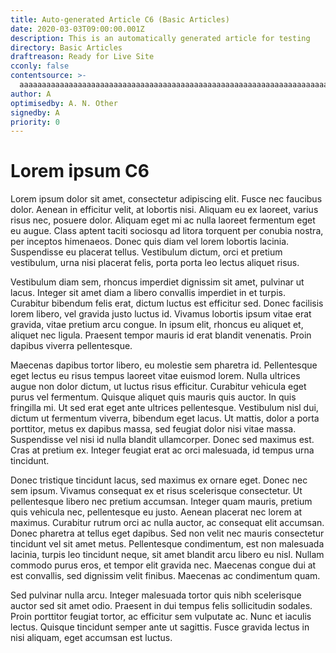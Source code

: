 ```yaml
---
title: Auto-generated Article C6 (Basic Articles)
date: 2020-03-03T09:00:00.001Z
description: This is an automatically generated article for testing
directory: Basic Articles
draftreason: Ready for Live Site
cconly: false
contentsource: >-
  aaaaaaaaaaaaaaaaaaaaaaaaaaaaaaaaaaaaaaaaaaaaaaaaaaaaaaaaaaaaaaaaaaaaaaaaaaaaaaaaaaaaaaaaaaaaaaaaaaaaaaaaaaaaaaaaaaaaaaaaaaaaaaaaaaaaaaaaaaaaaaaaaaaaaaaaaaaaaaaaaaaaaaaaaaaaaaaaaaaaaaaaaaaaaaaaaaaaaaaaaaaaaaaaaaaaaaaaaaaaaaaaaaaaaaaaaaaaaaaaaaaaaaaaaaaaaaaaaaaa
author: A
optimisedby: A. N. Other
signedby: A
priority: 0
---
```

# Lorem ipsum C6

Lorem ipsum dolor sit amet, consectetur adipiscing elit. Fusce nec faucibus dolor. Aenean in efficitur velit, at lobortis nisi. Aliquam eu ex laoreet, varius risus nec, posuere dolor. Aliquam eget mi ac nulla laoreet fermentum eget eu augue. Class aptent taciti sociosqu ad litora torquent per conubia nostra, per inceptos himenaeos. Donec quis diam vel lorem lobortis lacinia. Suspendisse eu placerat tellus. Vestibulum dictum, orci et pretium vestibulum, urna nisi placerat felis, porta porta leo lectus aliquet risus.

Vestibulum diam sem, rhoncus imperdiet dignissim sit amet, pulvinar ut lacus. Integer sit amet diam a libero convallis imperdiet in et turpis. Curabitur bibendum felis erat, dictum luctus est efficitur sed. Donec facilisis lorem libero, vel gravida justo luctus id. Vivamus lobortis ipsum vitae erat gravida, vitae pretium arcu congue. In ipsum elit, rhoncus eu aliquet et, aliquet nec ligula. Praesent tempor mauris id erat blandit venenatis. Proin dapibus viverra pellentesque.

Maecenas dapibus tortor libero, eu molestie sem pharetra id. Pellentesque eget lectus eu risus tempus laoreet vitae euismod lorem. Nulla ultrices augue non dolor dictum, ut luctus risus efficitur. Curabitur vehicula eget purus vel fermentum. Quisque aliquet quis mauris quis auctor. In quis fringilla mi. Ut sed erat eget ante ultrices pellentesque. Vestibulum nisl dui, dictum ut fermentum viverra, bibendum eget lacus. Ut mattis, dolor a porta porttitor, metus ex dapibus massa, sed feugiat dolor nisi vitae massa. Suspendisse vel nisi id nulla blandit ullamcorper. Donec sed maximus est. Cras at pretium ex. Integer feugiat erat ac orci malesuada, id tempus urna tincidunt.

Donec tristique tincidunt lacus, sed maximus ex ornare eget. Donec nec sem ipsum. Vivamus consequat ex et risus scelerisque consectetur. Ut pellentesque libero nec pretium accumsan. Integer quam mauris, pretium quis vehicula nec, pellentesque eu justo. Aenean placerat nec lorem at maximus. Curabitur rutrum orci ac nulla auctor, ac consequat elit accumsan. Donec pharetra at tellus eget dapibus. Sed non velit nec mauris consectetur tincidunt vel sit amet metus. Pellentesque condimentum, est non malesuada lacinia, turpis leo tincidunt neque, sit amet blandit arcu libero eu nisl. Nullam commodo purus eros, et tempor elit gravida nec. Maecenas congue dui at est convallis, sed dignissim velit finibus. Maecenas ac condimentum quam.

Sed pulvinar nulla arcu. Integer malesuada tortor quis nibh scelerisque auctor sed sit amet odio. Praesent in dui tempus felis sollicitudin sodales. Proin porttitor feugiat tortor, ac efficitur sem vulputate ac. Nunc et iaculis lectus. Quisque tincidunt semper ante ut sagittis. Fusce gravida lectus in nisi aliquam, eget accumsan est luctus.
